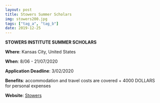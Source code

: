 ```yaml
---
layout: post
title: Stowers Summer Scholars
img: stowers200.jpg
tags: ["tag_a", "tag_b"]
date: 2019-12-25
---
```


**STOWERS INSTITUTE SUMMER SCHOLARS**

**Where**: Kansas City, United States 

**When**: 8/06 - 21/07/2020 

**Application Deadline**: 3/02/2020 

**Benefits**: accommodation and travel costs are covered + 4000 DOLLARS for personal expenses

**Website**: [Stowers](https://www.stowers.org/gradschool/scholars)

